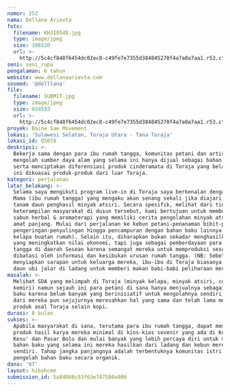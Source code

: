 ```yaml
---
nomor: 252
nama: Dellana Arievta
foto:
  filename: KHJI8548.jpg
  type: image/jpeg
  size: 166520
  url: >-
    http://5c4cf848f6454dc02ec8-c49fe7e7355d384845270f4a7a0a7aa1.r53.cf2.rackcdn.com/58f2d742-626a-421a-8fbd-9f751d281b1f/KHJI8548.jpg
seni: seni_rupa
pengalaman: 6 tahun
website: www.dellanaarievta.com
sosmed: '@delllana'
file:
  filename: SUBMIT.jpg
  type: image/jpeg
  size: 934593
  url: >-
    http://5c4cf848f6454dc02ec8-c49fe7e7355d384845270f4a7a0a7aa1.r53.cf2.rackcdn.com/2fc64492-ca84-4326-85a7-f2f8f80a398a/SUBMIT.jpg
proyek: Baine Sae Movement
lokasi: 'Sulawesi Selatan, Toraja Utara - Tana Toraja'
lokasi_id: Q5078
deskripsi: >-
  Bekerja sama dengan para ibu rumah tangga, komunitas petani dan artisan untuk
  mengolah sumber daya alam yang selama ini hanya dijual sebagai bahan baku
  serta menciptakan diferensiasi produk cinderamata di Toraja yang belakangan
  ini dikuasai produk-produk dari luar Toraja.
kategori: perjalanan
latar_belakang: >-
  Selama saya mengikuti program live-in di Toraja saya berkenalan dengan para
  Mama (ibu rumah tangga) yang mengaku akan senang sekali jika diajari bercocok
  tanam daun penghasil minyak atsiri. Secara spesifik, melihat dari tingkat
  keterampilan masyarakat di dusun tersebut, kami bertujuan untuk membuat produk
  sabun herbal & aromaterapi yang memiliki cerita pengolahan minyak atsiri yang
  amat panjang. Mulai dari perjalanan ke kebun petani-penanaman bibit-proses
  pengeringan-penyulingan hingga pencampuran dengan bahan baku lainnya (minyak
  kelapa buatan rumah). Selain itu, diharapkan bukan sekadar menghasilkan produk
  yang meningkatkan nilai ekonomi, tapi juga sebagai pemberdayaan para ibu rumah
  tangga di daerah Sesean karena semangat mereka untuk memproduksi sesuatu hanya
  dibatasi oleh informasi dan kesibukan urusan rumah tangga. (NB: Sebelum
  menyiapkan sarapan untuk keluarga mereka, ibu-ibu di Toraja biasanya memetik
  daun ubi jalar di ladang untuk memberi makan babi-babi peliharaan mereka <3.)
masalah: >-
  Melihat SDA yang melimpah di Toraja (minyak kelapa, minyak atsiri, cokelat,
  kemiri) namun sejauh ini para petani di sana hanya menjualnya sebagai bahan
  baku karena belum banyak yang berinisiatif untuk mengolahnya sendiri, beberapa
  dari mereka pun sejujurnya meresahkan hal yang sama dan telah lama memimpikan
  produk asal Toraja selain kopi. 
durasi: 8 bulan
sukses: >-
  Apabila masyarakat di sana, terutama para ibu rumah tangga, dapat memasarkan
  produk hasil karya mereka minimal di kios-kios sovenir yang ada di Ke'te'
  Kesu' dan Pasar Bolu dan mulai banyak yang lebih percaya diri untuk mengolah
  bahan baku yang selama ini mereka hasilkan dari ladang dan kebun mereka
  sendiri. Tahap jangka panjangnya adalah terbentuknya komunitas istri petani
  pengolah bahan baku secara organik.
dana: '67'
layout: hibahcme
submission_id: 5a84868c53f63e747586a900
---
```

